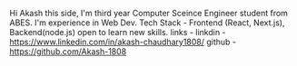 Hi Akash this side, I'm third year Computer Sceince Engineer student from ABES. I'm experience in Web Dev.
Tech Stack - Frontend (React, Next.js), Backend(node.js) open to learn new skills.
links - linkdin - https://www.linkedin.com/in/akash-chaudhary1808/
        github -  https://github.com/Akash-1808
